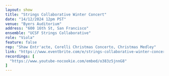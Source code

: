 ```yaml
---
layout: show
title: "Strings Collaborative Winter Concert"
date: "14/12/2024 12pm PST"
venue: "Byers Auditorium"
address: "600 16th St, San Francisco"
ensemble: "UCSF Strings Collaborative"
role: "Viola"
feature: false
rep: "Shaw Entr'acte, Corelli Christmas Concerto, Christmas Medley"
link: "https://www.eventbrite.com/e/strings-collaborative-winter-concert-tickets-1088387689879?aff=oddtdtcreator"
recordings: [
  "https://www.youtube-nocookie.com/embed/o383z5jnnG8"
]
---
```

